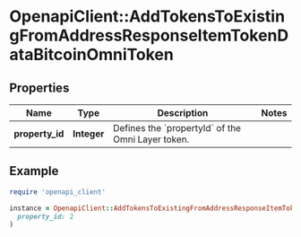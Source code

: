 # OpenapiClient::AddTokensToExistingFromAddressResponseItemTokenDataBitcoinOmniToken

## Properties

| Name | Type | Description | Notes |
| ---- | ---- | ----------- | ----- |
| **property_id** | **Integer** | Defines the &#x60;propertyId&#x60; of the Omni Layer token. |  |

## Example

```ruby
require 'openapi_client'

instance = OpenapiClient::AddTokensToExistingFromAddressResponseItemTokenDataBitcoinOmniToken.new(
  property_id: 2
)
```

